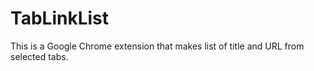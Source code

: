 TabLinkList
===========

This is a Google Chrome extension that makes list of title and URL from selected tabs.
